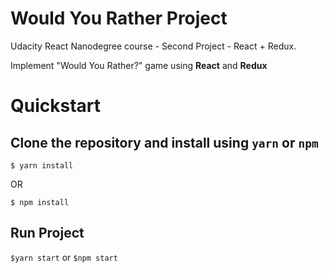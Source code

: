 # Would You Rather Project

Udacity React Nanodegree course - Second Project - React + Redux.

Implement "Would You Rather?" game using **React** and **Redux**

# Quickstart

## Clone the repository and install using `yarn` or `npm`

`$ yarn install`

OR

`$ npm install`

## Run Project

`$yarn start` or `$npm start`
